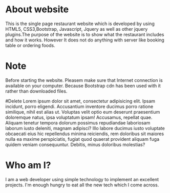 # About website 
This is the single page restaurant website which is developed by using HTML5, CSS3,Bootstrap, Javascript, Jquery as well as other jquery plugins.The purpose of the website is to show what the restaurant includes and how it works. However It does not do anything with server like booking table or ordering foods.  

# Note 
Before starting the website. Pleasem make sure that Internet connection is available on your computer. Because Bootstrap cdn has been used with it rather than downloaded files. 

#Delete
Lorem ipsum dolor sit amet, consectetur adipisicing elit. Ipsam incidunt, porro eligendi. Accusantium inventore ducimus porro ratione similique, nihil est alias ut. Voluptas velit optio eum deserunt praesentium doloremque natus, ipsa voluptatum ipsam! Accusamus, repellat quae. Aliquam tenetur tempora dolorum possimus repudiandae laboriosam laborum iusto deleniti, magnam adipisci? Illo labore ducimus iusto voluptate obcaecati eius hic repellendus minima reiciendis, rem doloribus sit maiores nulla ea maxime perspiciatis, fugiat quod quaerat provident aliquam fuga quidem veniam consequuntur. Debitis, minus doloribus molestias?


# Who am I? 
I am a web developer using simple technology to implement an excellent projects. I'm enough hungry to eat all the new tech which I come across. 
